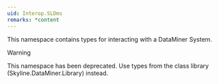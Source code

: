 ```yaml
---
uid: Interop.SLDms
remarks: *content
---
```


This namespace contains types for interacting with a DataMiner System.

> [!WARNING]
> This namespace has been deprecated. Use types from the class library (Skyline.DataMiner.Library) instead.
